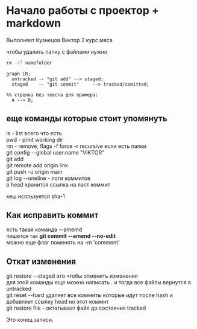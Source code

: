 # Начало работы с проектор + markdown  

Выполняет Кузнецов Виктор 2 курс мяса  

чтобы удалить папку с файлами нужно  

```bash
rm -rf namefolder
```

```mermaid
graph LR;
  untracked -- "git add" --> staged;
  staged    -- "git commit"     --> tracked/comitted;

%% стрелка без текста для примера: 
  A --> B;
```
 


еще команды которые стоит упомянуть  
---
ls - list всего что есть  
pwd - print working dir  
rm - remove, flags -f force -r recursive если есть папки  
git config --global user.name "VIKTOR"  
git add  
git remote add origin link  
git push -u origin main  
git log --oneline - логи коммитов  
в head хранится ссылка на ласт коммит  


хеш испльзуется sha-1   
## Как исправить коммит  
есть такая команда --amemd  
пишется так **git commit --amend --no-edit**  
можно еще флаг поменять на -m 'comment'  
## Откат изменения
git restore --staged <file> это чтобы отменить изменения  
для этой команды еще можно написать . и тогда все файлы вернутся в untracked  
git reset --hard <commit hash> удаляет все коммиты которые идут после hash и добавляет ссылку head но этот коммит  
git restore file - октатывает файл до состояния tracked

Это конец записи.
